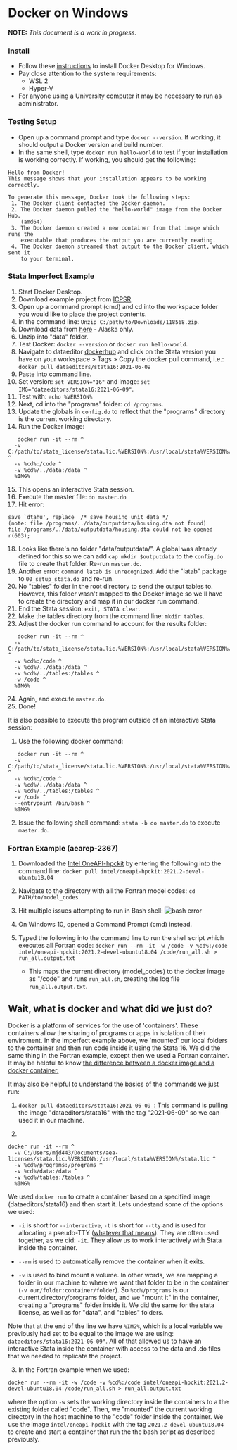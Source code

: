 # Docker on Windows

**NOTE:** *This document is a work in progress.*

### Install

- Follow these [instructions](https://docs.docker.com/docker-for-windows/install/) to install Docker Desktop for Windows.
- Pay close attention to the system requirements:
    - WSL 2
    - Hyper-V
- For anyone using a University computer it may be necessary to run as administrator. 

### Testing Setup

- Open up a command prompt and type `docker --version`. If working, it should output a Docker version and build number. 
- In the same shell, type `docker run hello-world` to test if your installation is working correctly. If working, you should get the following:
```
Hello from Docker!
This message shows that your installation appears to be working correctly.

To generate this message, Docker took the following steps:
 1. The Docker client contacted the Docker daemon.
 2. The Docker daemon pulled the "hello-world" image from the Docker Hub.
    (amd64)
 3. The Docker daemon created a new container from that image which runs the
    executable that produces the output you are currently reading.
 4. The Docker daemon streamed that output to the Docker client, which sent it
    to your terminal.
```

### Stata Imperfect Example

1. Start Docker Desktop. 
2. Download example project from [ICPSR](https://www.openicpsr.org/openicpsr/tenant/openicpsr/module/aea/workspace?goToPath=/openicpsr/118568&goToLevel=project#).
3. Open up a command prompt (cmd) and cd into the workspace folder you would like to place the project contents.
4. In the command line: `Unzip C:/path/to/Downloads/118568.zip`.
5. Download data from [here](https://www.icpsr.umich.edu/web/ICPSR/studies/13568/versions/V1/datadocumentation#) - Alaska only.
6. Unzip into "data" folder. 
7. Test Docker: `docker --version` or `docker run hello-world`.
8. Navigate to dataeditor [dockerhub](https://hub.docker.com/u/dataeditors) and click on the Stata version you have on your workspace > Tags > Copy the docker pull command, i.e.: `docker pull dataeditors/stata16:2021-06-09`
9. Paste into command line.
10. Set version: `set VERSION="16"` and image: `set IMG="dataeditors/stata16:2021-06-09"`.
11. Test with: `echo %VERSION%`
12. Next, cd into the "programs" folder: `cd /programs`.
13. Update the globals in `config.do` to reflect that the "programs" directory is the current working directory.
14. Run the Docker image:
```
   docker run -it --rm ^
  -v C:/path/to/stata_license/stata.lic.%VERSION%:/usr/local/stata%VERSION%/stata.lic ^
  -v %cd%:/code ^
  -v %cd%/../data:/data ^
  %IMG% 
```
15. This opens an interactive Stata session. 
16. Execute the master file: `do master.do`
17. Hit error: 
```
save `dtahu', replace  /* save housing unit data */
(note: file /programs/../data/outputdata/housing.dta not found)
file /programs/../data/outputdata/housing.dta could not be opened
r(603);
```
18. Looks like there's no folder "data/outputdata/". A global was already defined for this so we can add `cap mkdir $outputdata` to the `config.do` file to create that folder. Re-run `master.do`.
19. Another error: `command latab is unrecognized`. Add the "latab" package to `00_setup_stata.do` and re-run.
20. No "tables" folder in the root directory to send the output tables to. However, this folder wasn't mapped to the Docker image so we'll have to create the directory and map it in our docker run command.
21. End the Stata session: `exit, STATA clear`.
22. Make the tables directory from the command line: `mkdir tables`.
23. Adjust the docker run command to account for the results folder:
```
   docker run -it --rm ^
  -v C:/path/to/stata_license/stata.lic.%VERSION%:/usr/local/stata%VERSION%/stata.lic ^
  -v %cd%:/code ^
  -v %cd%/../data:/data ^
  -v %cd%/../tables:/tables ^
  -w /code ^
  %IMG% 
```
24. Again, and execute `master.do`. 
25. Done!

It is also possible to execute the program outside of an interactive Stata session:
1. Use the following docker command:
```
   docker run -it --rm ^
  -v C:/path/to/stata_license/stata.lic.%VERSION%:/usr/local/stata%VERSION%/stata.lic ^
  -v %cd%:/code ^
  -v %cd%/../data:/data ^
  -v %cd%/../tables:/tables ^
  -w /code ^
  --entrypoint /bin/bash ^
  %IMG% 
```
2. Issue the following shell command:
```stata -b do master.do``` to execute `master.do`.


### Fortran Example (aearep-2367)

1. Downloaded the [Intel OneAPI-hpckit](https://hub.docker.com/r/intel/oneapi-hpckit/tags?page=1&ordering=last_updated) by entering the following into the command line:
```docker pull intel/oneapi-hpckit:2021.2-devel-ubuntu18.04```

2. Navigate to the directory with all the Fortran model codes: ```cd PATH/to/model_codes```
3. Hit multiple issues attempting to run in Bash shell:
   ![bash error](images/Docker_Error.png)
4. On Windows 10, opened a Command Prompt (cmd) instead.
5. Typed the following into the command line to run the shell script which executes all Fortran code:
```docker run --rm -it -w /code -v %cd%:/code intel/oneapi-hpckit:2021.2-devel-ubuntu18.04 /code/run_all.sh > run_all.output.txt```
   - This maps the current directory (model_codes) to the docker image as "/code" and runs `run_all.sh`, creating the log file `run_all.output.txt`. 



## Wait, what is docker and what did we just do?

Docker is a platform of services for the use of 'containers'. These containers allow the sharing of programs or apps in isolation of their enviroment. In the imperfect example above, we 'mounted' our local folders to the container and then run code inside it using the Stata 16. We did the same thing in the Fortran example, except then we used a Fortran container. It may be helpful to know [the difference between a docker image and a docker container.](https://phoenixnap.com/kb/docker-image-vs-container) 

It may also be helpful to understand the basics of the commands we just run: 

1.  `docker pull dataeditors/stata16:2021-06-09 `: This command is pulling the image "dataeditors/stata16" with the tag "2021-06-09" so we can used it in our machine.

2. 
```
docker run -it --rm ^
  -v C:/Users/mjd443/Documents/aea-licenses/stata.lic.%VERSION%:/usr/local/stata%VERSION%/stata.lic ^
  -v %cd%/programs:/programs ^
  -v %cd%/data:/data ^
  -v %cd%/tables:/tables ^
  %IMG% 

```
We used `docker run` to create a container based on a specified image (dataeditors/stata16) and then start it.  Lets undestand some of the options we used:

- `-i` is short for `--interactive`, `-t` is short for `--tty` and is used for allocating a pseudo-TTY ([whatever that means](https://stackoverflow.com/questions/30137135/confused-about-docker-t-option-to-allocate-a-pseudo-tty)). They are often used together, as we did: `-it`. They allow us to work interactively with Stata inside the container. 

- `--rm` is used to automatically remove the container when it exits.

- `-v` is used to bind mount a volume. In other words, we are mapping a folder in our machine to where we want that folder to be in the container (`-v our/folder:container/folder`). So `%cd%/programs` is our current.directory/programs folder, and we "mount it" in the container, creating a "programs" folder inside it. We did the same for the stata license, as well as for "data", and "tables" folders. 

Note that at the end of the line we have `%IMG%`, which is a local variable we previously had set to be equal to the image we are using: `dataeditors/stata16:2021-06-09"`. All of that allowed us to have an interactive Stata inside the container with access to the data and .do files that we needed to replicate the project.

3. In the Fortran example when we used:

```docker run --rm -it -w /code -v %cd%:/code intel/oneapi-hpckit:2021.2-devel-ubuntu18.04 /code/run_all.sh > run_all.output.txt```

where the option `-w` sets the working directory inside the containers to a the existing folder called "code". Then, we "mounted" the current working directory in the host machine to the "code" folder inside the container. We use the image  `intel/oneapi-hpckit` with the tag `2021.2-devel-ubuntu18.04` to create and start a container that run the the bash script as described previously.
